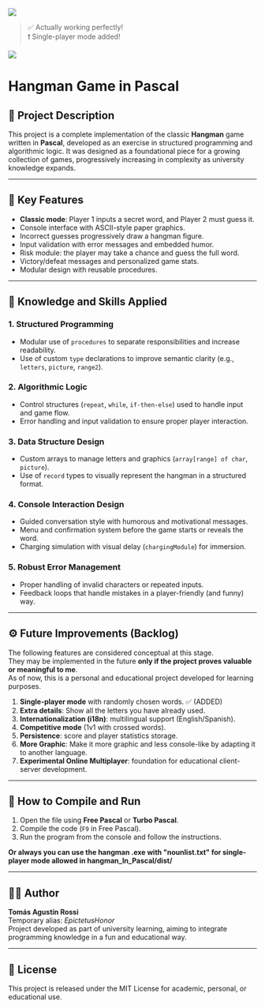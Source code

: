
<img src="https://user-images.githubusercontent.com/73097560/115834477-dbab4500-a447-11eb-908a-139a6edaec5c.gif">


>✅  Actually working perfectly! <br>
>❗  Single-player mode added! <br>


                
<img src="https://user-images.githubusercontent.com/73097560/115834477-dbab4500-a447-11eb-908a-139a6edaec5c.gif">


# Hangman Game in Pascal

## 🎯 Project Description

This project is a complete implementation of the classic **Hangman** game written in **Pascal**, developed as an exercise in structured programming and algorithmic logic. It was designed as a foundational piece for a growing collection of games, progressively increasing in complexity as university knowledge expands.

---

## 📌 Key Features

- **Classic mode**: Player 1 inputs a secret word, and Player 2 must guess it.
- Console interface with ASCII-style paper graphics.
- Incorrect guesses progressively draw a hangman figure.
- Input validation with error messages and embedded humor.
- Risk module: the player may take a chance and guess the full word.
- Victory/defeat messages and personalized game stats.
- Modular design with reusable procedures.

---

## 🧠 Knowledge and Skills Applied

### 1. **Structured Programming**
- Modular use of `procedures` to separate responsibilities and increase readability.
- Use of custom `type` declarations to improve semantic clarity (e.g., `letters`, `picture`, `range2`).

### 2. **Algorithmic Logic**
- Control structures (`repeat`, `while`, `if-then-else`) used to handle input and game flow.
- Error handling and input validation to ensure proper player interaction.

### 3. **Data Structure Design**
- Custom arrays to manage letters and graphics (`array[range] of char`, `picture`).
- Use of `record` types to visually represent the hangman in a structured format.

### 4. **Console Interaction Design**
- Guided conversation style with humorous and motivational messages.
- Menu and confirmation system before the game starts or reveals the word.
- Charging simulation with visual delay (`chargingModule`) for immersion.

### 5. **Robust Error Management**
- Proper handling of invalid characters or repeated inputs.
- Feedback loops that handle mistakes in a player-friendly (and funny) way.

---

## ⚙️ Future Improvements (Backlog)

The following features are considered conceptual at this stage.  
They may be implemented in the future **only if the project proves valuable or meaningful to me**.  
As of now, this is a personal and educational project developed for learning purposes.

1. **Single-player mode** with randomly chosen words.  ✅ (ADDED)
2. **Extra details**: Show all the letters you have already used.
3. **Internationalization (i18n)**: multilingual support (English/Spanish).
4. **Competitive mode** (1v1 with crossed words).
6. **Persistence**: score and player statistics storage.
7.  **More Graphic**: Make it more graphic and less console-like by adapting it to another language.
8. **Experimental Online Multiplayer**: foundation for educational client-server development.
---

## 🧪 How to Compile and Run

1. Open the file using **Free Pascal** or **Turbo Pascal**.
2. Compile the code (`F9` in Free Pascal).
3. Run the program from the console and follow the instructions.

  **Or always you can use the hangman .exe with "nounlist.txt" for single-player mode allowed in hangman_In_Pascal/dist/**

---

## 🧑‍🎓 Author

**Tomás Agustín Rossi**  
Temporary alias: *EpictetusHonor*  
Project developed as part of university learning, aiming to integrate programming knowledge in a fun and educational way.

---

## 📜 License

This project is released under the MIT License for academic, personal, or educational use.
